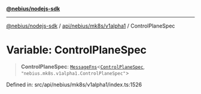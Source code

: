 [**@nebius/nodejs-sdk**](../../../../../README.md)

***

[@nebius/nodejs-sdk](../../../../../README.md) / [api/nebius/mk8s/v1alpha1](../README.md) / ControlPlaneSpec

# Variable: ControlPlaneSpec

> **ControlPlaneSpec**: [`MessageFns`](../../../../../runtime/protos/core/interfaces/MessageFns.md)\<[`ControlPlaneSpec`](../interfaces/ControlPlaneSpec.md), `"nebius.mk8s.v1alpha1.ControlPlaneSpec"`\>

Defined in: src/api/nebius/mk8s/v1alpha1/index.ts:1526
